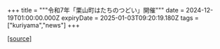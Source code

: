 +++
title = """令和7年「栗山町はたちのつどい」開催"""
date = 2024-12-19T01:00:00.000Z
expiryDate = 2025-01-03T09:20:19.180Z
tags = ["kuriyama","news"]
+++


[[source]](https://www.town.kuriyama.hokkaido.jp/soshiki/55/29782.html)

